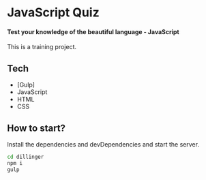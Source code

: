 # JavaScript Quiz

#### Test your knowledge of the beautiful language - JavaScript

This is a training project.

## Tech

- [Gulp]
- JavaScript
- HTML
- CSS

## How to start?

Install the dependencies and devDependencies and start the server.

```sh
cd dillinger
npm i
gulp
```

